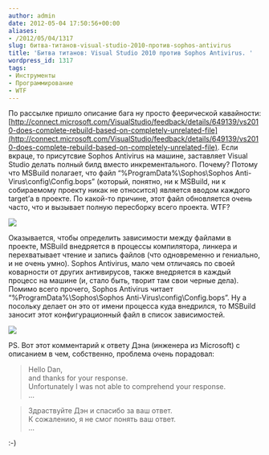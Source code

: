 ```yaml
---
author: admin
date: 2012-05-04 17:50:56+00:00
aliases:
- /2012/05/04/1317
slug: битва-титанов-visual-studio-2010-против-sophos-antivirus
title: 'Битва титанов: Visual Studio 2010 против Sophos Antivirus. '
wordpress_id: 1317
tags:
- Инструменты
- Программирование
- WTF
---
```


По рассылке пришло описание бага ну просто феерической кавайности: [http://connect.microsoft.com/VisualStudio/feedback/details/649139/vs2010-does-complete-rebuild-based-on-completely-unrelated-file](http://connect.microsoft.com/VisualStudio/feedback/details/649139/vs2010-does-complete-rebuild-based-on-completely-unrelated-file). Если вкраце, то присутсвие Sophos Antivirus на машине, заставляет Visual Studio делать полный билд вместо инкрементального. Почему? Потому что MSBuild полагает, что файл “%ProgramData%\Sophos\Sophos Anti-Virus\config\Config.bops” (который, понятно, ни к MSBuild, ни к собираемому проекту никак не относится) является вводом каждого target’а в проекте. По какой-то причине, этот файл обновляется очень часто, что и вызывает полную пересборку всего проекта. WTF?

[![](/2012/05/house_wtf.jpg)](/2012/05/house_wtf.jpg)

Оказывается, чтобы определить зависимости между файлами в проекте, MSBuild внедряется в процессы компилятора, линкера и перехватывает чтение и запись файлов (что одновременно и гениально, и не очень умно). Sophos Antivirus, мало чем отличаясь по своей коварности от других антивирусов, также внедряется в каждый процесс на машине (и, стало быть, творит там свои черные дела). Помимо всего прочего, Sophos Antivirus читает “%ProgramData%\Sophos\Sophos Anti-Virus\config\Config.bops”. Ну а посольку делает он это от имени процесса куда внедрился, то MSBuild заносит этот конфигурационный файл в список зависимостей.

[![](/2012/05/house_facepalm.jpg)](/2012/05/house_facepalm.jpg)

PS. Вот этот комментарий к ответу Дэна (инженера из Microsoft) с описанием в чем, собственно, проблема очень порадовал:

> Hello Dan,  
> and thanks for your response.  
> Unfortunately I was not able to comprehend your response.  
> ...

> Здраствуйте Дэн и спасибо за ваш ответ.  
> К сожалению, я не смог понять ваш ответ.  
> ...

:-)
